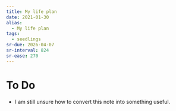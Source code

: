 ```yaml
---
title: My life plan
date: 2021-01-30
alias:
  - My life plan
tags:
  - seedlings
sr-due: 2026-04-07
sr-interval: 824
sr-ease: 270
---
```

# To Do

- I am still unsure how to convert this note into something useful.